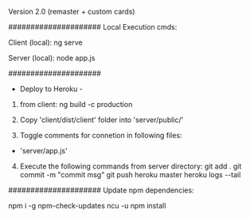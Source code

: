 Version 2.0 (remaster + custom cards)

#####################
Local Execution cmds:

Client (local):
ng serve

Server (local):
node app.js

#####################
- Deploy to Heroku -

1. from client: ng build -c production

2. Copy 'client/dist/client' folder into 'server/public/'

3. Toggle comments for connetion in following files:
- 'server/app.js'

4. Execute the following commands from server directory:
git add .
git commit -m "commit msg"
git push heroku master
heroku logs --tail

#####################
Update npm dependencies:

npm i -g npm-check-updates
ncu -u
npm install